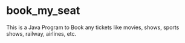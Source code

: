 # book_my_seat
This is a Java Program to Book any tickets like movies, shows, sports shows, railway, airlines, etc.
